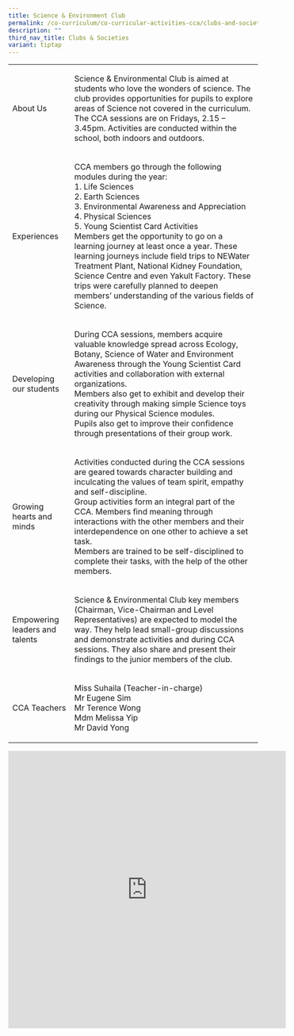 ```yaml
---
title: Science & Environment Club
permalink: /co-curriculum/co-curricular-activities-cca/clubs-and-societies/science-n-environment-club/
description: ""
third_nav_title: Clubs & Societies
variant: tiptap
---
```

<table style="minWidth: 50px">
<colgroup>
<col>
<col>
</colgroup>
<tbody>
<tr>
<td rowspan="1" colspan="1">
<p>About Us</p>
</td>
<td rowspan="1" colspan="1">
<p>Science &amp; Environmental Club is aimed at students who love the wonders
of science. The club provides opportunities for pupils to explore areas
of Science not covered in the curriculum.
<br>The CCA sessions are on Fridays, 2.15 – 3.45pm. Activities are conducted
within the school, both indoors and outdoors.</p>
</td>
</tr>
<tr>
<td rowspan="1" colspan="1">
<p>Experiences</p>
</td>
<td rowspan="1" colspan="1">
<p>CCA members go through the following modules during the year:
<br>1. Life Sciences
<br>2. Earth Sciences
<br>3. Environmental Awareness and Appreciation
<br>4. Physical Sciences
<br>5. Young Scientist Card Activities
<br>Members get the opportunity to go on a learning journey at least once
a year. These learning journeys include field trips to NEWater Treatment
Plant, National Kidney Foundation, Science Centre and even Yakult Factory.
These trips were carefully planned to deepen members’ understanding of
the various fields of Science.</p>
</td>
</tr>
<tr>
<td rowspan="1" colspan="1">
<p>Developing our students</p>
</td>
<td rowspan="1" colspan="1">
<p>During CCA sessions, members acquire valuable knowledge spread across
Ecology, Botany, Science of Water and Environment Awareness through the
Young Scientist Card activities and collaboration with external organizations.
<br>Members also get to exhibit and develop their creativity through making
simple Science toys during our Physical Science modules.
<br>Pupils also get to improve their confidence through presentations of their
group work.</p>
</td>
</tr>
<tr>
<td rowspan="1" colspan="1">
<p>Growing hearts and minds</p>
</td>
<td rowspan="1" colspan="1">
<p>Activities conducted during the CCA sessions are geared towards character
building and inculcating the values of team spirit, empathy and self-discipline.
<br>Group activities form an integral part of the CCA. Members find meaning
through interactions with the other members and their interdependence on
one other to achieve a set task.
<br>Members are trained to be self-disciplined to complete their tasks, with
the help of the other members.</p>
</td>
</tr>
<tr>
<td rowspan="1" colspan="1">
<p>Empowering leaders and talents</p>
</td>
<td rowspan="1" colspan="1">
<p>Science &amp; Environmental Club key members (Chairman, Vice-Chairman
and Level Representatives) are expected to model the way. They help lead
small-group discussions and demonstrate activities and during CCA sessions.
They also share and present their findings to the junior members of the
club.</p>
</td>
</tr>
<tr>
<td rowspan="1" colspan="1">
<p>CCA Teachers</p>
</td>
<td rowspan="1" colspan="1">
<p>Miss Suhaila (Teacher-in-charge)
<br>Mr Eugene Sim
<br>Mr Terence Wong
<br>Mdm Melissa Yip
<br>Mr David Yong</p>
</td>
</tr>
</tbody>
</table>
<div class="iframe-wrapper">
<iframe height="560" width="560" allowfullscreen="true" frameborder="0" src="https://docs.google.com/presentation/d/e/2PACX-1vRYsNT1wDxVcwWJ7gPSa5dS3axzSHK97wuYGx0UXsAOCeUs5O6m4lo2NlZ7sZJQx4L-G5xy5AryM753/embed?start=true&amp;loop=true&amp;delayms=3000"></iframe>
</div>
<p></p>